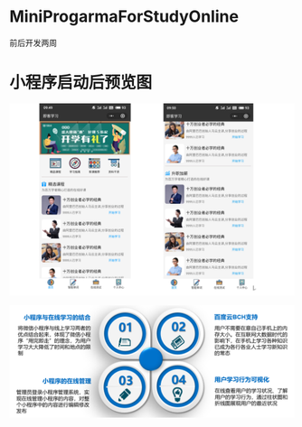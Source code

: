 # MiniProgarmaForStudyOnline

前后开发两周

# 小程序启动后预览图



![607646565](md/607646565-1589553894468.jpg)

![449067938](md/449067938.jpg)